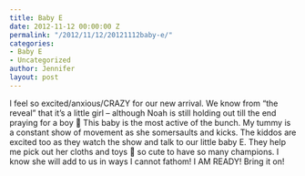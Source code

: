 ```yaml
---
title: Baby E
date: 2012-11-12 00:00:00 Z
permalink: "/2012/11/12/20121112baby-e/"
categories:
- Baby E
- Uncategorized
author: Jennifer
layout: post
---
```


I feel so excited/anxious/CRAZY for our new arrival. We know from &#8220;the reveal&#8221; that it&#8217;s a little girl &#8211; although Noah is still holding out till the end praying for a boy 🙂 This baby is the most active of the bunch. My tummy is a constant show of movement as she somersaults and kicks. The kiddos are excited too as they watch the show and talk to our little baby E. They help me pick out her cloths and toys 🙂 so cute to have so many champions. I know she will add to us in ways I cannot fathom! I AM READY! Bring it on!

